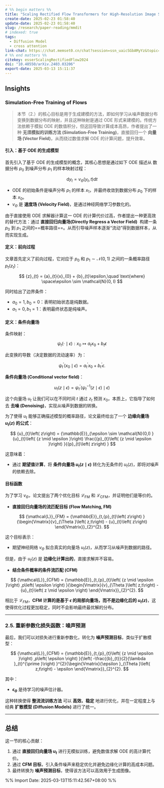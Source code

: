 ```yaml
---
# %% begin matters %%
title: "Scaling Rectified Flow Transformers for High-Resolution Image Synthesis"
create-date: 2025-02-23 01:58:40
update-date: 2025-02-23 01:58:40
slug: /research/paper-reading/mmdit
# indexed: true
tags:
  - Diffusion Model
  - cross attention
link-chat: https://chat.memset0.cn/chat?session=ssn_uaicSGbAMyYz&topic=tpc_czNyVDHdEOGL
# %% end matters %%
citekey: esserScalingRectifiedFlow2024
doi: "10.48550/arXiv.2403.03206" 
export-date: 2025-03-13 15:11:37
---
```




## Insights

### Simulation-Free Training of Flows

> 本节（2.）的核心目标是用于生成建模的方法，即如何学习从噪声数据分布变换到数据分布的映射，并且这种映射是通过 ODE 形式来建模的。传统方法依赖于模拟 ODE 的数值积分，但这回导致计算成本高昂，作者提出了一种 **无须模拟的训练方法 (Simulation-Free Training)**，直接回归一个 **向量场 (Vector Field)**，从而绕过数值求解 ODE 的计算问题，提升效率。

#### 引入：基于 ODE 的生成模型

首先引入了基于 ODE 的生成模型的概念，其核心思想是通过如下 ODE 描述从 数据分布 $p_{0}$ 到噪声分布 $p_{1}$ 的样本映射过程：

$$
\text{d}  {y}_{t} = {v}_{\Theta }\left( {{y}_{t},t}\right) {\text{d}  t}
$$

- ODE 的初始条件是噪声分布 $p_1$ 的样本 $x_1$，并最终收敛到数据分布 $p_0$ 下的样本 $x_0$。
- $v_{\Theta}$ 是 **速度场 (Velocity Field)**，是通过神经网络学习参数化的。

由于直接使用 ODE 求解器计算这一 ODE 的计算代价过高，作者提出一种更高效的替代方法：通过 **直接回归向量场(Directly Regress a Vector Field)**  构建一条 $p_{0}$ 到 $p_{1}$ 之间的==概率路径==。从而引导噪声样本逐渐“流动”得到数据样本，从而实现生成。

#### 定义：前向过程

文章首先定义了前向过程，它对应于 $p_{0}$ 和 $p_{1} \sim \mathcal{N}(0,1)$ 之间的一条概率路径 $p_{t}(z_{t})$：

$$
{z}_{t} = {a}_{t}{x}_{0} + {b}_{t}\epsilon,\quad \text{where} \space\epsilon \sim \mathcal{N}(0, I)
$$

同时给出了边界条件：

- $a_0 = 1, b_0 = 0$：表明初始状态是纯数据。
- $a_1 = 0, b_1 = 1$：表明最终状态是纯噪声。

#### 定义：条件向量场

条件映射：

$$
{\psi }_{t}\left( {\cdot \mid \epsilon }\right) : {x}_{0} \mapsto {a}_{t}{x}_{0} + {b}_{t}\epsilon
$$

此变换的导数（决定数据的流动速率）为：

$$
{\psi }_{t}^{\prime }\left( {x_0 \mid \epsilon }\right) = {a}_{t}^{\prime }{x}_{0} + {b}_{t}^{\prime }\epsilon.
$$

**条件向量场 (Conditional vector field)**：

$$
{u}_{t}\left( {z \mid \epsilon }\right) = {\psi }_{t}^{\prime }\left( {{\psi }_{t}^{-1}\left( {z \mid \epsilon }\right) \mid \epsilon }\right)
$$

这个向量场 $u_t$ 让我们可以在不同时间 $t$ 通过 $z_t$ 预测 $x_0$，本质上，它指导了如何去 **去噪 (Denoising)**，实现从噪声到数据的转换。

为了使得 $u_t$ 能够正确描述模型的概率路径，论文最终给出了一个 **边缘向量场 $u_t(z)$ 的公式**：

$$
{u}_{t}\left( z\right) = {\mathbb{E}}_{\epsilon \sim \mathcal{N}(0,I) }{u}_{t}\left( {z \mid \epsilon }\right) \frac{{p}_{t}\left( {z \mid \epsilon }\right) }{{p}_{t}\left( z\right) }
$$

这意味着：

- 通过 **期望值计算**，将 **条件向量场 $u_t(z \mid \epsilon)$** 转化为无条件的 $u_t(z)$，即将对噪声的依赖去除。

#### 目标函数

为了学习 $v_\Theta$，论文提出了两个优化目标 $\mathcal{L}_{\text{FM}}$ 和 $\mathcal{L}_{\text{CFM}}$，并证明他们是等价的。

- **直接回归向量场的流匹配目标 (Flow Matching, FM)**

$$
{\mathcal{L}}_{FM} = {\mathbb{E}}_{t,{p}_{t}\left( z\right) }{\begin{Vmatrix}{v}_{\Theta }\left( z,t\right) - {u}_{t}\left( z\right) \end{Vmatrix}}_{2}^{2}.
$$

这个目标表示：

- 期望神经网络 $v_{\Theta}$ 拟合真实的向量场 $u_t(z)$，从而学习从噪声到数据的路径。

但是，由于 $u_t(z)$ 是 **边缘化计算出的**，直接求解并不容易。

- **结合条件概率的条件流匹配 (CFM)**

$$
{\mathcal{L}}_{CFM} = {\mathbb{E}}_{t,{p}_{t}\left( {z \mid \epsilon }\right) ,p\left( \epsilon \right) }{\begin{Vmatrix}{v}_{\Theta }\left( z,t\right) - {u}_{t}\left( z \mid \epsilon \right) \end{Vmatrix}}_{2}^{2}.
$$

相比于 $\mathcal{L}_{FM}$，**CFM 计算的是基于 $\epsilon$ 的局部向量场，而不是边缘化后的 $u_t(z)$**，这使得优化过程更加稳定，同时不会影响最终最优解的分布。

---

### **2.5. 重新参数化损失函数：噪声预测**

最后，我们可以对损失进行重新参数化，转化为 **噪声预测目标**，类似于扩散模型：

$$
{\mathcal{L}}_{CFM} = {\mathbb{E}}_{t,{p}_{t}\left( {z \mid \epsilon }\right) ,p\left( \epsilon \right) }{\left( -\frac{{b}_{t}}{2}{\lambda }_{t}^{\prime }\right) }^{2}{\begin{Vmatrix}{\epsilon }_{\Theta }\left( z,t\right) - \epsilon \end{Vmatrix}}_{2}^{2}.
$$

其中：

- **$\epsilon_{\Theta}$** 是待学习的噪声估计器。

这种转换使得 **整流流训练方法** 可以 **高效、稳定** 地进行优化，并在一定程度上与经典 **扩散模型 (Diffusion Models)** 进行了统一。

---

## **总结**

这一节的核心贡献：

1. 通过 **直接回归向量场 $u_t$** 进行无模拟训练，避免数值求解 ODE 的高计算代价。
2. 通过 **CFM 目标**，引入条件噪声来稳定优化并避免边缘化计算的高成本问题。
3. 最终转换为 **噪声预测目标**，使得该方法可以高效用于生成图像。




%% Import Date: 2025-03-13T15:11:42.567+08:00 %%
